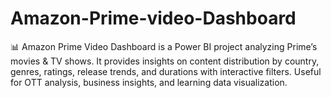 # Amazon-Prime-video-Dashboard
📊 Amazon Prime Video Dashboard is a Power BI project analyzing Prime’s movies &amp; TV shows. It provides insights on content distribution by country, genres, ratings, release trends, and durations with interactive filters. Useful for OTT analysis, business insights, and learning data visualization.
